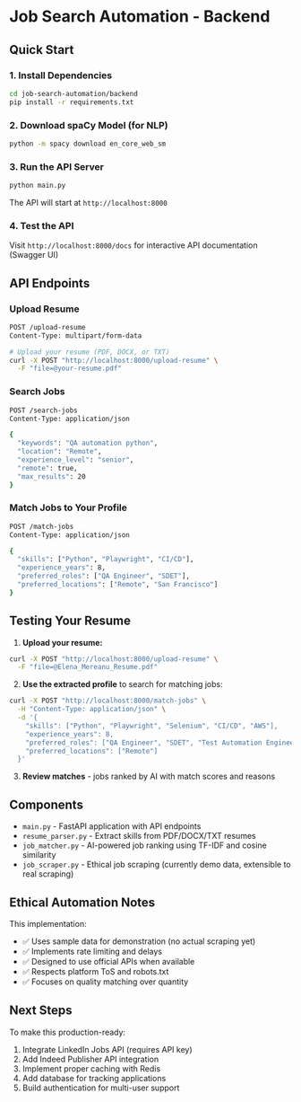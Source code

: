 # Job Search Automation - Backend

## Quick Start

### 1. Install Dependencies

```bash
cd job-search-automation/backend
pip install -r requirements.txt
```

### 2. Download spaCy Model (for NLP)

```bash
python -m spacy download en_core_web_sm
```

### 3. Run the API Server

```bash
python main.py
```

The API will start at `http://localhost:8000`

### 4. Test the API

Visit `http://localhost:8000/docs` for interactive API documentation (Swagger UI)

## API Endpoints

### Upload Resume
```bash
POST /upload-resume
Content-Type: multipart/form-data

# Upload your resume (PDF, DOCX, or TXT)
curl -X POST "http://localhost:8000/upload-resume" \
  -F "file=@your-resume.pdf"
```

### Search Jobs
```bash
POST /search-jobs
Content-Type: application/json

{
  "keywords": "QA automation python",
  "location": "Remote",
  "experience_level": "senior",
  "remote": true,
  "max_results": 20
}
```

### Match Jobs to Your Profile
```bash
POST /match-jobs
Content-Type: application/json

{
  "skills": ["Python", "Playwright", "CI/CD"],
  "experience_years": 8,
  "preferred_roles": ["QA Engineer", "SDET"],
  "preferred_locations": ["Remote", "San Francisco"]
}
```

## Testing Your Resume

1. **Upload your resume:**
```bash
curl -X POST "http://localhost:8000/upload-resume" \
  -F "file=@Elena_Mereanu_Resume.pdf"
```

2. **Use the extracted profile** to search for matching jobs:
```bash
curl -X POST "http://localhost:8000/match-jobs" \
  -H "Content-Type: application/json" \
  -d '{
    "skills": ["Python", "Playwright", "Selenium", "CI/CD", "AWS"],
    "experience_years": 8,
    "preferred_roles": ["QA Engineer", "SDET", "Test Automation Engineer"],
    "preferred_locations": ["Remote"]
  }'
```

3. **Review matches** - jobs ranked by AI with match scores and reasons

## Components

- `main.py` - FastAPI application with API endpoints
- `resume_parser.py` - Extract skills from PDF/DOCX/TXT resumes
- `job_matcher.py` - AI-powered job ranking using TF-IDF and cosine similarity
- `job_scraper.py` - Ethical job scraping (currently demo data, extensible to real scraping)

## Ethical Automation Notes

This implementation:
- ✅ Uses sample data for demonstration (no actual scraping yet)
- ✅ Implements rate limiting and delays
- ✅ Designed to use official APIs when available
- ✅ Respects platform ToS and robots.txt
- ✅ Focuses on quality matching over quantity

## Next Steps

To make this production-ready:
1. Integrate LinkedIn Jobs API (requires API key)
2. Add Indeed Publisher API integration
3. Implement proper caching with Redis
4. Add database for tracking applications
5. Build authentication for multi-user support

